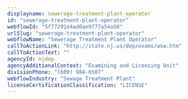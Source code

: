 ```yaml
---
displayname: sewerage-treatment-plant-operator
id: "sewerage-treatment-plant-operator"
webflowId: "5f77291e4ad0ae9777a54a50"
urlSlug: "sewerage-treatment-plant-operator"
webflowName: "Sewerage Treatment Plant Operator"
callToActionLink: "http://state.nj.us/dep/exams/wsw.htm"
callToActionText: ""
agencyId: njdep
agencyAdditionalContext: "Examining and Licensing Unit"
divisionPhone: "(609) 984-6507"
webflowIndustry: "Sewage Treatment Plant"
licenseCertificationClassification: "LICENSE"
---
```

